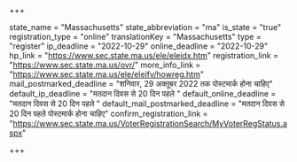 +++

state_name = "Massachusetts"
state_abbreviation = "ma"
is_state = "true"
registration_type = "online"
translationKey = "Massachusetts"
type = "register"
ip_deadline = "2022-10-29"
online_deadline = "2022-10-29"
hp_link = "https://www.sec.state.ma.us/ele/eleidx.htm"
registration_link = "https://www.sec.state.ma.us/ovr/"
more_info_link = "https://www.sec.state.ma.us/ele/eleifv/howreg.htm"
mail_postmarked_deadline = "शनिवार, 29 अक्तूबर 2022 तक पोस्टमार्क होना चाहिए"
default_ip_deadline = "मतदान दिवस से 20 दिन पहले "
default_online_deadline = "मतदान दिवस से 20 दिन पहले "
default_mail_postmarked_deadline = "मतदान दिवस से 20 दिन पहले पोस्टमार्क होना चाहिए"
confirm_registration_link = "https://www.sec.state.ma.us/VoterRegistrationSearch/MyVoterRegStatus.aspx"

+++